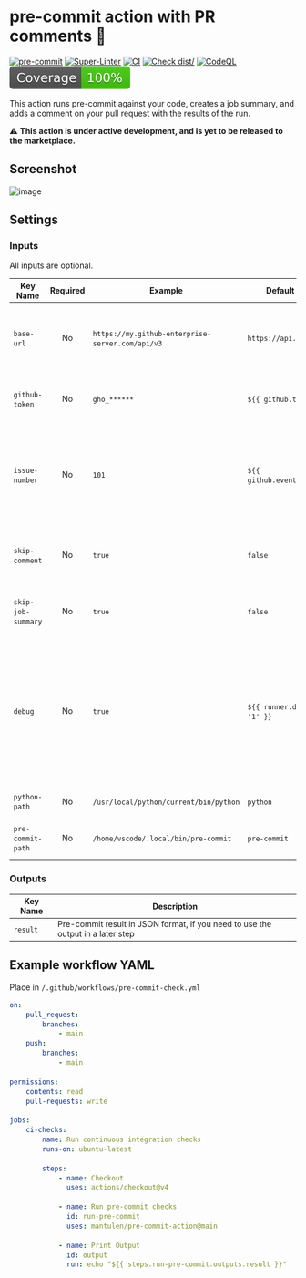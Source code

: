 # pre-commit action with PR comments :rocket:

[![pre-commit](https://img.shields.io/badge/pre--commit-enabled-brightgreen?logo=pre-commit)](https://github.com/pre-commit/pre-commit)
[![Super-Linter](https://github.com/mantulen/pre-commit-action/actions/workflows/linter.yml/badge.svg)](https://github.com/mantulen/pre-commit-action/actions/workflows/linter.yml)
[![CI](https://github.com/mantulen/pre-commit-action/actions/workflows/ci.yml/badge.svg)](https://github.com/mantulen/pre-commit-action/actions/workflows/ci.yml)
[![Check dist/](https://github.com/mantulen/pre-commit-action/actions/workflows/check-dist.yml/badge.svg)](https://github.com/mantulen/pre-commit-action/actions/workflows/check-dist.yml)
[![CodeQL](https://github.com/mantulen/pre-commit-action/actions/workflows/codeql-analysis.yml/badge.svg)](https://github.com/mantulen/pre-commit-action/actions/workflows/codeql-analysis.yml)
[![Coverage](./badges/coverage.svg)](https://mantulen.github.io/pre-commit-action/)

This action runs pre-commit against your code, creates a job summary, and adds a comment on your pull request with the
results of the run.

⚠️ **This action is under active development, and is yet to be released to the marketplace.**

## Screenshot

![image](https://github.com/user-attachments/assets/3669617e-e667-489c-bd07-a1930a87bd95)

## Settings

### Inputs

All inputs are optional.

| Key Name           | Required | Example                                          | Default Value                | Description                                                                                                                                                              |
| ------------------ | :------: | ------------------------------------------------ | ---------------------------- | ------------------------------------------------------------------------------------------------------------------------------------------------------------------------ |
| `base-url`         |    No    | `https://my.github-enterprise-server.com/api/v3` | `https://api.github.com`     | An optional GitHub REST API URL to connect to a different GitHub instance                                                                                                |
| `github-token`     |    No    | `gho_******`                                     | `${{ github.token }}`        | The GitHub token used to create an authenticated client                                                                                                                  |
| `issue-number`     |    No    | `101`                                            | `${{ github.event.number }}` | ID of the issue or pull request to comment on. Default is the number of the pull request that triggered the action                                                       |
| `skip-comment`     |    No    | `true`                                           | `false`                      | Whether to skip commenting on the pull request. true or false                                                                                                            |
| `skip-job-summary` |    No    | `true`                                           | `false`                      | Whether to skip adding result to the job summary. true or false                                                                                                          |
| `debug`            |    No    | `true`                                           | `${{ runner.debug == '1' }}` | Whether to tell the GitHub client to log details of its requests. true or false. Default is to run in debug mode when the GitHub Actions step debug logging is turned on |
| `python-path`      |    No    | `/usr/local/python/current/bin/python`           | `python`                     | Custom path to Python executable                                                                                                                                         |
| `pre-commit-path`  |    No    | `/home/vscode/.local/bin/pre-commit`             | `pre-commit`                 | Custom path to pre-commit executable                                                                                                                                     |

### Outputs

| Key Name | Description                                                                     |
| -------- | ------------------------------------------------------------------------------- |
| `result` | Pre-commit result in JSON format, if you need to use the output in a later step |

## Example workflow YAML

Place in `/.github/workflows/pre-commit-check.yml`

```yml
on:
    pull_request:
        branches:
            - main
    push:
        branches:
            - main

permissions:
    contents: read
    pull-requests: write

jobs:
    ci-checks:
        name: Run continuous integration checks
        runs-on: ubuntu-latest

        steps:
            - name: Checkout
              uses: actions/checkout@v4

            - name: Run pre-commit checks
              id: run-pre-commit
              uses: mantulen/pre-commit-action@main

            - name: Print Output
              id: output
              run: echo "${{ steps.run-pre-commit.outputs.result }}"
```
